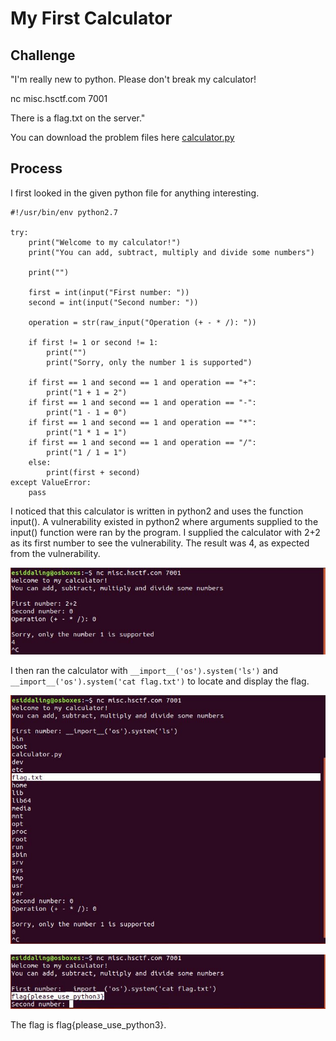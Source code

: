 # My First Calculator

## Challenge

"I'm really new to python. Please don't break my calculator!

nc misc.hsctf.com 7001

There is a flag.txt on the server."

You can download the problem files here [calculator.py](calculator.py)

## Process

I first looked in the given python file for anything interesting.

```
#!/usr/bin/env python2.7

try:
    print("Welcome to my calculator!")
    print("You can add, subtract, multiply and divide some numbers")

    print("")

    first = int(input("First number: "))
    second = int(input("Second number: "))

    operation = str(raw_input("Operation (+ - * /): "))

    if first != 1 or second != 1:
        print("")
        print("Sorry, only the number 1 is supported")

    if first == 1 and second == 1 and operation == "+":
        print("1 + 1 = 2")
    if first == 1 and second == 1 and operation == "-":
        print("1 - 1 = 0")
    if first == 1 and second == 1 and operation == "*":
        print("1 * 1 = 1")
    if first == 1 and second == 1 and operation == "/":
        print("1 / 1 = 1")
    else:
        print(first + second)
except ValueError:
    pass
```

I noticed that this calculator is written in python2 and uses the function input(). A vulnerability existed in python2 where arguments supplied to the input() function were ran by the program. I supplied the calculator with 2+2 as its first number to see the vulnerability. The result was 4, as expected from the vulnerability.

![Capture.JPG](Capture.JPG)

I then ran the calculator with ```__import__('os').system('ls')``` and ```__import__('os').system('cat flag.txt')``` to locate and display the flag.

![Capture1.JPG](Capture1.JPG)

![Capture2.JPG](Capture2.JPG)

The flag is flag{please_use_python3}.